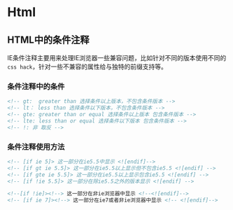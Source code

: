 # Html

## HTML中的条件注释

IE条件注释主要用来处理IE浏览器一些兼容问题，比如针对不同的版本使用不同的`css hack`，针对一些不兼容的属性给与独特的前缀支持等。

### 条件注释中的条件

``` html
<!-- gt:  greater than 选择条件以上版本，不包含条件版本 -->
<!-- lt： less than 选择条件以下版本，不包含条件版本 -->
<!-- gte: greater than or equal 选择条件以上版本 包含条件版本 -->
<!-- lte: less than or equal 选择条件以下版本 包含条件版本 -->
<!-- !: 非 取反 -->
```

### 条件注释使用方法

``` html
<!-- [if ie 5]> 这一部分在ie5.5中显示 <![endif]-->
<!-- [if gt ie 5.5]> 这一部分在ie5.5以上显示但不包含ie5.5 <![endif] -->
<!-- [if gte ie 5.5]> 这一部分在ie5.5以上显示包含ie5.5 <![endif] -->
<!-- [if !ie 5.5]> 这一部分在除ie5.5之外的版本显示 <![endif] -->

<!--[if !ie]><!--> 这一部分在非ie浏览器中显示 <!--<![endif]-->
<!-- [if ie 7]><!--> 这一部分在ie7或者非ie浏览器中显示 <!-- <![endif]-->
```